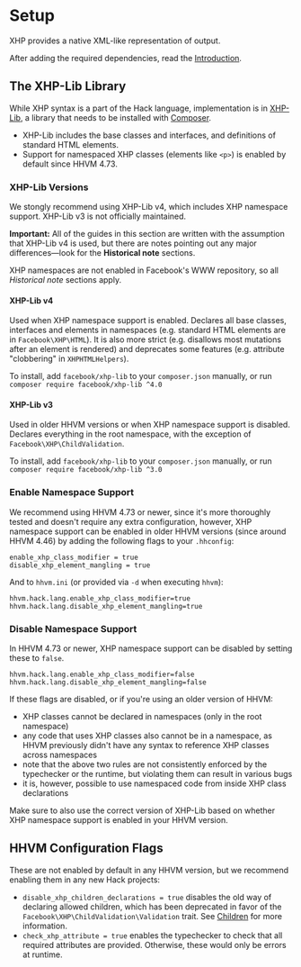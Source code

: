 # Setup

XHP provides a native XML-like representation of output.

After adding the required dependencies, read the [Introduction](/docs/hack/XHP/introduction).

## The XHP-Lib Library
While XHP syntax is a part of the Hack language, implementation is in [XHP-Lib](https://github.com/hhvm/xhp-lib/), a library that needs to be installed with [Composer](https://getcomposer.org/).

* XHP-Lib includes the base classes and interfaces, and definitions of standard HTML elements.
* Support for namespaced XHP classes (elements like `<p>`) is enabled by default since HHVM 4.73.

### XHP-Lib Versions
We stongly recommend using XHP-Lib v4, which includes XHP namespace support. XHP-Lib v3 is not officially maintained.

**Important:** All of the guides in this section are written with the assumption that XHP-Lib v4 is used, but there are notes pointing out any major differences—look for the **Historical note** sections.

<FbCaution>

XHP namespaces are not enabled in Facebook's WWW repository, so all *Historical note* sections apply.

</FbCaution>

#### XHP-Lib v4
Used when XHP namespace support is enabled. Declares all base classes, interfaces and elements in namespaces (e.g. standard HTML elements are in `Facebook\XHP\HTML`). It is also more strict (e.g. disallows most mutations after an element is rendered) and deprecates some features (e.g. attribute "clobbering" in `XHPHTMLHelpers`).

To install, add `facebook/xhp-lib` to your `composer.json` manually, or run `composer require facebook/xhp-lib ^4.0`

#### XHP-Lib v3
Used in older HHVM versions or when XHP namespace support is disabled. Declares everything in the root namespace, with the exception of `Facebook\XHP\ChildValidation`.

To install, add `facebook/xhp-lib` to your `composer.json` manually, or run `composer require facebook/xhp-lib ^3.0`

### Enable Namespace Support
We recommend using HHVM 4.73 or newer, since it's more thoroughly tested and doesn't require any extra configuration, however, XHP namespace support can be enabled in older HHVM versions (since around HHVM 4.46) by adding the following flags to your `.hhconfig`:

```
enable_xhp_class_modifier = true
disable_xhp_element_mangling = true
```

And to `hhvm.ini` (or provided via `-d` when executing `hhvm`):

```
hhvm.hack.lang.enable_xhp_class_modifier=true
hhvm.hack.lang.disable_xhp_element_mangling=true
```

### Disable Namespace Support
In HHVM 4.73 or newer, XHP namespace support can be disabled by setting these to `false`.

```
hhvm.hack.lang.enable_xhp_class_modifier=false
hhvm.hack.lang.disable_xhp_element_mangling=false
```

If these flags are disabled, or if you're using an older version of HHVM:

- XHP classes cannot be declared in namespaces (only in the root namespace)
- any code that uses XHP classes also cannot be in a namespace, as HHVM previously didn't have any syntax to reference XHP classes across namespaces
- note that the above two rules are not consistently enforced by the typechecker or the runtime, but violating them can result in various bugs
- it is, however, possible to use namespaced code from inside XHP class declarations

Make sure to also use the correct version of XHP-Lib based on whether XHP namespace support is enabled in your HHVM version.

## HHVM Configuration Flags
These are not enabled by default in any HHVM version, but we recommend enabling them in any new Hack projects:

- `disable_xhp_children_declarations = true` disables the old way of declaring allowed children, which has been deprecated in favor of the `Facebook\XHP\ChildValidation\Validation` trait. See [Children](/docs/hack/XHP/extending#children) for more information.
- `check_xhp_attribute = true` enables the typechecker to check that all required attributes are provided. Otherwise, these would only be errors at runtime.
